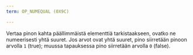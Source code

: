 ```yaml
---
term: OP_NUMEQUAL (0X9C)

---
```

Vertaa pinon kahta päällimmäistä elementtiä tarkistaakseen, ovatko ne numeerisesti yhtä suuret. Jos arvot ovat yhtä suuret, pino siirretään pinoon arvolla `1` (true); muussa tapauksessa pino siirretään arvolla `0` (false).
